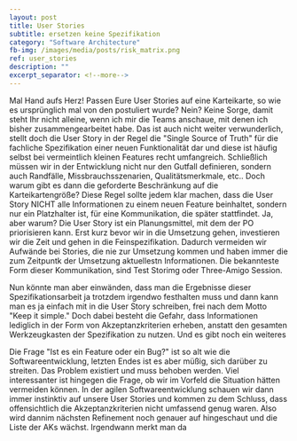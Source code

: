 ```yaml
---
layout: post
title: User Stories
subtitle: ersetzen keine Spezifikation
category: "Software Architecture"
fb-img: /images/media/posts/risk_matrix.png
ref: user_stories
description: ""
excerpt_separator: <!--more-->
---
```


<!--more-->

Mal Hand aufs Herz! Passen Eure User Stories auf eine Karteikarte, so wie es ursprünglich mal von den postuliert wurde? Nein? Keine Sorge, damit steht Ihr nicht alleine, wenn ich mir die Teams anschaue, mit denen ich bisher zusammengearbeitet habe. Das ist auch nicht weiter verwunderlich, stellt doch die User Story in der Regel die "Single Source of Truth" für die fachliche Spezifikation einer neuen Funktionalität dar und diese ist häufig selbst bei vermeintlich kleinen Features recht umfangreich. Schließlich müssen wir in der Entwicklung nicht nur den Gutfall definieren, sondern auch Randfälle, Missbrauchsszenarien, Qualitätsmerkmale, etc..
Doch warum gibt es dann die geforderte Beschränkung auf die Karteikartengröße? Diese Regel sollte jedem klar machen, dass die User Story NICHT alle Informationen zu einem neuen Feature beinhaltet, sondern nur ein Platzhalter ist, für eine Kommunikation, die später stattfindet. Ja, aber warum? Die User Story ist ein Planungsmittel, mit dem der PO priorisieren kann. Erst kurz bevor wir in die Umsetzung gehen, investieren wir die Zeit und gehen in die Feinspezifikation. Dadurch vermeiden wir Aufwände bei Stories, die nie zur Umsetzung kommen und haben immer die zum Zeitpuntk der Umsetzung aktuellestn Informationen. Die bekannteste Form dieser Kommunikation, sind Test Storimg oder Three-Amigo Session.

Nun könnte man aber einwänden, dass man die Ergebnisse dieser Spezifikationsarbeit ja trotzdem irgendwo festhalten muss und dann kann man es ja einfach mit in die User Story schreiben, frei nach dem Motto "Keep it simple." Doch dabei besteht die Gefahr, dass Informationen lediglich in der Form von Akzeptanzkriterien erheben, anstatt den gesamten Werkzeugkasten der Spezifikation zu nutzen. Und es gibt noch ein weiteres 

Die Frage "Ist es ein Feature oder ein Bug?" ist so alt wie die Softwareentwicklung, letzten Endes ist es aber müßig, sich darüber zu streiten. Das Problem existiert und muss behoben werden. Viel interessanter ist hingegen die Frage, ob wir im Vorfeld die Situation hätten vermeiden können. In der agilen Softwareentwicklung schauen wir dann immer instinktiv auf unsere User Stories und kommen zu dem Schluss, dass offensichtlich die Akzeptanzkriterien nicht umfassend genug waren. Also wird dannim nächsten Refinement noch genauer auf hingeschaut und die Liste der AKs wächst. Irgendwann merkt man da 
